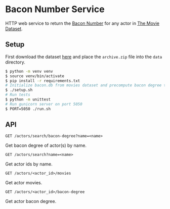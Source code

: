 # Bacon Number Service

HTTP web service to return the [Bacon Number]() for any actor in [The Movie Dataset]().

## Setup

First download the dataset [here](https://www.kaggle.com/rounakbanik/the-movies-dataset) and place the `archive.zip` file into the `data` directory.

```bash
$ python -m venv venv
$ source venv/bin/activate
$ pip install -r requirements.txt
# Initialize bacon.db from movies dataset and precompute bacon degree table
$ ./setup.sh
# Run tests
$ python -m unittest
# Run gunicorn server on port 5050
$ PORT=5050 ./run.sh
```

## API

```
GET /actors/search/bacon-degree?name=<name>
```

Get bacon degree of actor(s) by name.


```
GET /actors/search?name=<name>
````

Get actor ids by name.

```
GET /actors/<actor_id>/movies
```

Get actor movies.

```
GET /actors/<actor_id>/bacon-degree
```

 Get actor bacon degree.

